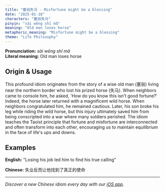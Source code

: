 ```yaml
---
title: "塞翁失马 - Misfortune might be a blessing"
date: "2025-01-18"
characters: "塞翁失马"
pinyin: "sài wēng shī mǎ"
meaning: "Old man loses horse"
metaphoric_meaning: "Misfortune might be a blessing"
theme: "Life Philosophy"
---
```


**Pronunciation:** *sài wēng shī mǎ*  
**Literal meaning:** Old man loses horse

## Origin & Usage

This profound idiom originates from the story of a wise old man (塞翁) living near the northern border who lost his prized horse (失马). When neighbors came to console him, he asked, 'How do you know this isn't good fortune?' Indeed, the horse later returned with a magnificent wild horse. When neighbors congratulated him, he remained cautious. Later, his son broke his leg while riding the wild horse, but this injury ultimately saved him from being conscripted into a war where many soldiers perished. The idiom teaches the Taoist principle that fortune and misfortune are interconnected and often transform into each other, encouraging us to maintain equilibrium in the face of life's ups and downs.

## Examples

**English:** "Losing his job led him to find his true calling"

**Chinese:** 失业反而让他找到了真正的使命

---

*Discover a new Chinese idiom every day with our [iOS app](https://apps.apple.com/us/app/daily-chinese-idioms/id6740611324).*
